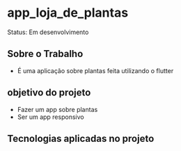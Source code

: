 # app_loja_de_plantas

Status: Em desenvolvimento
## Sobre o Trabalho

+ É uma aplicação sobre plantas feita utilizando o flutter

## objetivo do projeto

+ Fazer um app sobre plantas
+ Ser um app responsivo

## Tecnologias aplicadas no projeto